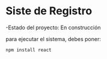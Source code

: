 <h1>Siste de Registro</h1>

-Estado del proyecto: En construcción

para ejecutar el sistema, debes poner:

```npm install react```
